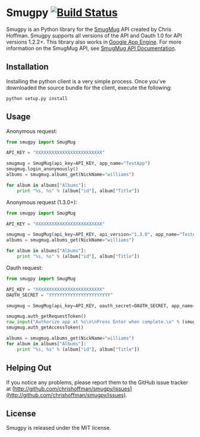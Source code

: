 Smugpy [![Build Status](https://secure.travis-ci.org/chrishoffman/smugpy.png?branch=master)](http://travis-ci.org/chrishoffman/smugpy)
======

Smugpy is an Python library for the [SmugMug](https://secure.smugmug.com/signup.mg?Coupon=2TqKwSOXw5HeU) API created by Chris Hoffman.  Smugpy supports all versions of the API and Oauth 1.0 for API versions 1.2.2+.  This library also works in [Google App Engine](http://code.google.com/appengine/).  For more information on the SmugMug API, see [SmugMug API Documentation](http://wiki.smugmug.net/display/API/).

Installation
------------
Installing the python client is a very simple process. Once you've downloaded the source bundle for the client, execute the following:

    python setup.py install

Usage
-----
Anonymous request:

```python
from smugpy import SmugMug

API_KEY = "XXXXXXXXXXXXXXXXXXXXXXXXX"

smugmug = SmugMug(api_key=API_KEY, app_name="TestApp")
smugmug.login_anonymously()
albums = smugmug.albums_get(NickName="williams")

for album in albums["Albums"]:
    print "%s, %s" % (album["id"], album["Title"])
```

Anonymous request (1.3.0+):

```python
from smugpy import SmugMug

API_KEY = "XXXXXXXXXXXXXXXXXXXXXXXXX"

smugmug = SmugMug(api_key=API_KEY, api_version="1.3.0", app_name="TestApp")
albums = smugmug.albums_get(NickName="williams")

for album in albums["Albums"]:
    print "%s, %s" % (album["id"], album["Title"])
```

Oauth request:

```python
from smugpy import SmugMug

API_KEY = "XXXXXXXXXXXXXXXXXXXXXXXXX"
OAUTH_SECRET = "YYYYYYYYYYYYYYYYYYYYYYY"

smugmug = SmugMug(api_key=API_KEY, oauth_secret=OAUTH_SECRET, app_name="TestApp")

smugmug.auth_getRequestToken()
raw_input("Authorize app at %s\n\nPress Enter when complete.\n" % (smugmug.authorize()))   
smugmug.auth_getAccessToken()

albums = smugmug.albums_get(NickName="williams")
for album in albums["Albums"]:
    print "%s, %s" % (album["id"], album["Title"])
```

Helping Out
-----------
If you notice any problems, please report them to the GitHub issue tracker at [http://github.com/chrishoffman/smugpy/issues](http://github.com/chrishoffman/smugpy/issues). 

License
-------
Smugpy is released under the MIT license.
